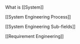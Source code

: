 What is [[System]]

[[System Engineering Process]]

[[System Engineering Sub-fields]]

[[Requirement Engineering]]
